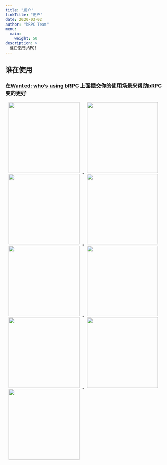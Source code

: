 ```yaml
---
title: "用户"
linkTitle: "用户"
date: 2020-03-02
author: "bRPC Team"
menu:
  main:
    weight: 50
description: >
  谁在使用bRPC?
---
```

<div id="overview">
  <div class="contain" style="width: auto; margin: 0 auto">
    <h2 class="section-head">谁在使用</h2>
    <h3>在<a href="https://github.com/apache/incubator-brpc-website/issues/1307">Wanted: who’s using bRPC</a> 上面提交你的使用场景来帮助bRPC变的更好
    </h3>
    <td align="center"  valign="middle">
      <a href="http://home.baidu.com/index.html" target="_blank">
        <img width="222px" style="margin: 0 10px;" src="/images/community/baidu_logo.svg">
      </a>
    </td>
    <td align="center" valign="middle">
      <a href="https://www.iqiyi.com" target="_blank">
        <img width="222px" style="margin: 0 10px;" src="/images/community/iqiyi_logo.png">
      </a>
    </td>
    <td align="center" valign="middle">
      <a href="https://bytedance.com/zh/" target="_blank">
        <img width="222px" style="margin: 0 10px;" src="/images/community/bytedance_logo.svg">
      </a>
    </td>
    <td align="center" valign="middle">
      <a href="https://www.bilibili.com/" target="_blank">
        <img width="222px" style="margin: 0 10px;" src="/images/community/bilibili_logo.png">
      </a>
    </td>
    <td align="center" valign="middle">
      <a href="https://bigo.tv/" target="_blank">
        <img width="222px" style="margin: 0 10px;" src="/images/community/bigo_logo.png">
      </a>
    </td>
    <td align="center" valign="middle">
      <a href="https://www.didiglobal.com/" target="_blank">
        <img width="222px" style="margin: 0 10px;" src="/images/community/didi_logo.png">
      </a>
    </td>
    <td align="center" valign="middle">
      <a href="https://www.capitalonline.net/" target="_blank">
        <img width="222px" style="margin: 0 10px;" src="/images/community/cdsshouyun_logo.png">
      </a>
    </td>
    <td align="center" valign="middle">
      <a href="https://www.amap.com/" target="_blank">
        <img width="222px" style="margin: 0 10px;" src="/images/community/gaode_logo.png">
      </a>
    </td>
    <td align="center" valign="middle">
      <a href="https://www.weibo.com" target="_blank">
        <img width="222px" style="margin: 0 10px;" src="/images/community/weibo_logo.svg">
      </a>
    </td>
  </div>
</div>